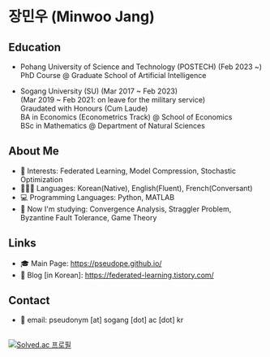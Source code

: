 # 장민우 (Minwoo Jang)

## Education
* Pohang University of Science and Technology (POSTECH) (Feb 2023 ~) <br>
PhD Course @ Graduate School of Artificial Intelligence <br>

* Sogang University (SU) (Mar 2017 ~ Feb 2023) <br>
(Mar 2019 ~ Feb 2021: on leave for the military service) <br>
Graudated with Honours (Cum Laude) <br>
BA in Economics (Econometrics Track) @ School of Economics<br>
BSc in Mathematics @ Department of Natural Sciences

## About Me
* 💖 Interests: Federated Learning, Model Compression, Stochastic Optimization
* 👱🏻‍♀️ Languages: Korean(Native), English(Fluent), French(Conversant)
* 💻 Programming Languages: Python, MATLAB
* 🎯 Now I'm studying: Convergence Analysis, Straggler Problem, Byzantine Fault Tolerance, Game Theory

## Links
* 🎓 Main Page: https://pseudope.github.io/
* 📒 Blog [in Korean]: https://federated-learning.tistory.com/

## Contact
* 📃 email: pseudonym [at] sogang [dot] ac [dot] kr

##
[![Solved.ac 프로필](http://mazassumnida.wtf/api/v2/generate_badge?boj=pseudope)](https://solved.ac/pseudope)
